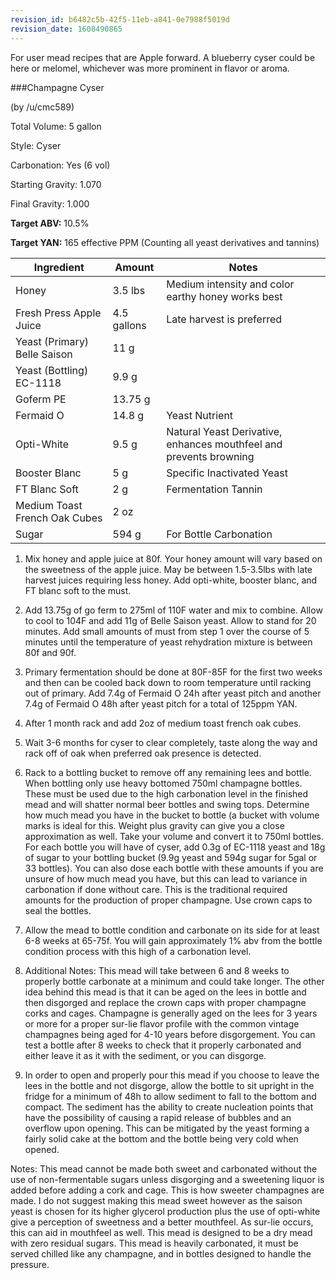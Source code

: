 ```yaml
---
revision_id: b6482c5b-42f5-11eb-a841-0e7988f5019d
revision_date: 1608490865
---
```


For user mead recipes that are Apple forward. A blueberry cyser could be here or melomel, whichever was more prominent in flavor or aroma.

###Champagne Cyser

(by /u/cmc589)

Total Volume: 5 gallon

Style: Cyser

Carbonation: Yes (6 vol) 

Starting Gravity: 1.070

Final Gravity: 1.000

**Target ABV:** 10.5%

**Target YAN:** 165 effective PPM (Counting all yeast derivatives and tannins)


Ingredient	| Amount	| Notes
---|---|---
Honey |	3.5 lbs |	Medium intensity and color earthy honey works best
Fresh Press Apple Juice |	4.5 gallons |	Late harvest is preferred
Yeast (Primary)	Belle Saison |	11 g
Yeast (Bottling)	EC-1118 |	9.9 g
Goferm PE | 13.75 g |
Fermaid O|	14.8 g |	Yeast Nutrient
Opti-White|	9.5 g |	Natural Yeast Derivative, enhances mouthfeel and prevents browning
Booster Blanc|	5 g |	Specific Inactivated Yeast
FT Blanc Soft|	2 g |	Fermentation Tannin
Medium Toast French Oak Cubes |	2 oz	
Sugar|	594 g |	For Bottle Carbonation


1. Mix honey and apple juice at 80f. Your honey amount will vary based on the sweetness of the apple juice. May be between 1.5-3.5lbs with late harvest juices requiring less honey. Add opti-white, booster blanc, and FT blanc soft to the must.

1. Add 13.75g of go ferm to 275ml of 110F water and mix to combine. Allow to cool to 104F and add 11g of Belle Saison yeast. Allow to stand for 20 minutes. Add small amounts of must from step 1 over the course of 5 minutes until the temperature of yeast rehydration mixture is between 80f and 90f.

1. Primary fermentation should be done at 80F-85F for the first two weeks and then can be cooled back down to room temperature until racking out of primary. Add 7.4g of Fermaid O 24h after yeast pitch and another 7.4g of Fermaid O 48h after yeast pitch for a total of 125ppm YAN.

1. After 1 month rack and add 2oz of medium toast french oak cubes.

1. Wait 3-6 months for cyser to clear completely, taste along the way and rack off of oak when preferred oak presence is detected.

1. Rack to a bottling bucket to remove off any remaining lees and bottle. When bottling only use heavy bottomed 750ml champagne bottles. These must be used due to the high carbonation level in the finished mead and will shatter normal beer bottles and swing tops. Determine how much mead you have in the bucket to bottle (a bucket with volume marks is ideal for this. Weight plus gravity can give you a close approximation as well. Take your volume and convert it to 750ml bottles. For each bottle you will have of cyser, add 0.3g of EC-1118 yeast and 18g of sugar to your bottling bucket (9.9g yeast and 594g sugar for 5gal or 33 bottles). You can also dose each bottle with these amounts if you are unsure of how much mead you have, but this can lead to variance in carbonation if done without care. This is the traditional required amounts for the production of proper champagne. Use crown caps to seal the bottles.

1. Allow the mead to bottle condition and carbonate on its side for at least 6-8 weeks at 65-75f. You will gain approximately 1% abv from the bottle condition process with this high of a carbonation level.

1. Additional Notes: This mead will take between 6 and 8 weeks to properly bottle carbonate at a minimum and could take longer. The other idea behind this mead is that it can be aged on the lees in bottle and then disgorged and replace the crown caps with proper champagne corks and cages. Champagne is generally aged on the lees for 3 years or more for a proper sur-lie flavor profile with the common vintage champagnes being aged for 4-10 years before disgorgement. You can test a bottle after 8 weeks to check that it properly carbonated and either leave it as it with the sediment, or you can disgorge.

1. In order to open and properly pour this mead if you choose to leave the lees in the bottle and not disgorge, allow the bottle to sit upright in the fridge for a minimum of 48h to allow sediment to fall to the bottom and compact. The sediment has the ability to create nucleation points that have the possibility of causing a rapid release of bubbles and an overflow upon opening. This can be mitigated by the yeast forming a fairly solid cake at the bottom and the bottle being very cold when opened.

Notes: This mead cannot be made both sweet and carbonated without the use of non-fermentable sugars unless disgorging and a sweetening liquor is added before adding a cork and cage. This is how sweeter champagnes are made. I do not suggest making this mead sweet however as the saison yeast is chosen for its higher glycerol production plus the use of opti-white give a perception of sweetness and a better mouthfeel. As sur-lie occurs, this can aid in mouthfeel as well. This mead is designed to be a dry mead with zero residual sugars. This mead is heavily carbonated, it must be served chilled like any champagne, and in bottles designed to handle the pressure.